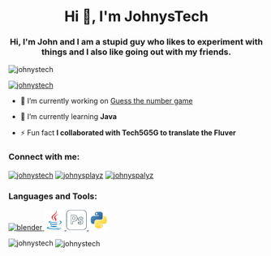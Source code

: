 <h1 align="center">Hi 👋, I'm JohnysTech</h1>
<h3 align="center">Hi, I'm John and I am a stupid guy who likes to experiment with things and I also like going out with my friends.</h3>

<p align="left"> <img src="https://komarev.com/ghpvc/?username=johnystech&label=Profile%20views&color=0e75b6&style=flat" alt="johnystech" /> </p>

<p align="left"> <a href="https://twitter.com/johnystech" target="blank"><img src="https://img.shields.io/twitter/follow/johnystech?logo=twitter&style=for-the-badge" alt="johnystech" /></a> </p>

- 🔭 I’m currently working on [Guess the number game](https://github.com/JohnysTech/Guess-The-Number-Game)

- 🌱 I’m currently learning **Java**

- ⚡ Fun fact **I collaborated with Tech5G5G to translate the Fluver**

<h3 align="left">Connect with me:</h3>
<p align="left">
<a href="https://twitter.com/johnystech" target="blank"><img align="center" src="https://raw.githubusercontent.com/rahuldkjain/github-profile-readme-generator/master/src/images/icons/Social/twitter.svg" alt="johnystech" height="30" width="40" /></a>
<a href="https://instagram.com/johnysplayz" target="blank"><img align="center" src="https://raw.githubusercontent.com/rahuldkjain/github-profile-readme-generator/master/src/images/icons/Social/instagram.svg" alt="johnysplayz" height="30" width="40" /></a>
<a href="https://www.youtube.com/c/johnyspalyz" target="blank"><img align="center" src="https://raw.githubusercontent.com/rahuldkjain/github-profile-readme-generator/master/src/images/icons/Social/youtube.svg" alt="johnyspalyz" height="30" width="40" /></a>
</p>

<h3 align="left">Languages and Tools:</h3>
<p align="left"> <a href="https://www.blender.org/" target="_blank" rel="noreferrer"> <img src="https://download.blender.org/branding/community/blender_community_badge_white.svg" alt="blender" width="40" height="40"/> </a> <a href="https://www.java.com" target="_blank" rel="noreferrer"> <img src="https://raw.githubusercontent.com/devicons/devicon/master/icons/java/java-original.svg" alt="java" width="40" height="40"/> </a> <a href="https://www.photoshop.com/en" target="_blank" rel="noreferrer"> <img src="https://raw.githubusercontent.com/devicons/devicon/master/icons/photoshop/photoshop-line.svg" alt="photoshop" width="40" height="40"/> </a> <a href="https://www.python.org" target="_blank" rel="noreferrer"> <img src="https://raw.githubusercontent.com/devicons/devicon/master/icons/python/python-original.svg" alt="python" width="40" height="40"/> </a> </p>

<p><img align="left" src="https://github-readme-stats.vercel.app/api/top-langs?username=johnystech&show_icons=true&locale=en&layout=compact" alt="johnystech" /></p>

<p>&nbsp;<img align="center" src="https://github-readme-stats.vercel.app/api?username=johnystech&show_icons=true&locale=en" alt="johnystech" /></p>
